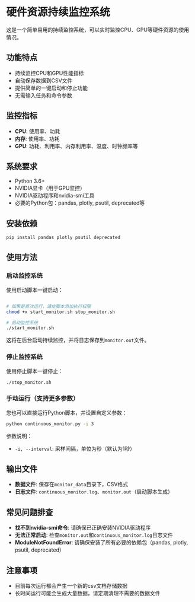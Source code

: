 # 硬件资源持续监控系统

这是一个简单易用的持续监控系统，可以实时监控CPU、GPU等硬件资源的使用情况。

## 功能特点

- 持续监控CPU和GPU性能指标
- 自动保存数据到CSV文件
- 提供简单的一键启动和停止功能
- 无需输入任务和命令参数

## 监控指标

- **CPU**: 使用率、功耗
- **内存**: 使用率、功耗
- **GPU**: 功耗、利用率、内存利用率、温度、时钟频率等

## 系统要求

- Python 3.6+
- NVIDIA显卡（用于GPU监控）
- NVIDIA驱动程序和nvidia-smi工具
- 必要的Python包：pandas, plotly, psutil, deprecated等

## 安装依赖

```bash
pip install pandas plotly psutil deprecated
```

## 使用方法

### 启动监控系统

使用启动脚本一键启动：

```bash

# 如果是首次运行，请给脚本添加执行权限
chmod +x start_monitor.sh stop_monitor.sh

# 启动监控系统
./start_monitor.sh
```

这将在后台启动持续监控，并将日志保存到`monitor.out`文件。

### 停止监控系统

使用停止脚本一键停止：

```bash
./stop_monitor.sh
```

### 手动运行（支持更多参数）

您也可以直接运行Python脚本，并设置自定义参数：

```bash
python continuous_monitor.py -i 3
```

参数说明：
- `-i, --interval`: 采样间隔，单位为秒（默认为1秒）

## 输出文件

- **数据文件**: 保存在`monitor_data`目录下，CSV格式
- **日志文件**: `continuous_monitor.log`、`monitor.out`（启动脚本生成）

## 常见问题排查

- **找不到nvidia-smi命令**: 请确保已正确安装NVIDIA驱动程序
- **无法正常启动**: 检查`monitor.out`和`continuous_monitor.log`日志文件
- **ModuleNotFoundError**: 请确保安装了所有必要的依赖包（pandas, plotly, psutil, deprecated）

## 注意事项

- 目前每次运行都会产生一个新的csv文档存储数据
- 长时间运行可能会生成大量数据，请定期清理不需要的数据文件